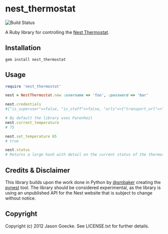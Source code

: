 # nest_thermostat

![Build Status](https://secure.travis-ci.org/jsgoecke/nest_thermostat.png)

A Ruby library for controlling the [Nest Thermostat](http://nest.com).

## Installation

```
gem install nest_thermostat
```

## Usage

```ruby
require 'nest_thermostat'

nest = NestThermostat.new :username => 'foo', :password => 'bar'

nest.credentials
#{"is_superuser"=>false, "is_staff"=>false, "urls"=>{"transport_url"=>"https://25.transport.nest.com:9443", "rubyapi_url"=>"https://home.nest.com/", "weather_url"=>"http://www.wunderground.com/auto/nestlabs/geo/current/i?query="}, "limits"=>{"thermostats_per_structure"=>10, "structures"=>2, "thermostats"=>10}, "access_token"=>"foo", "userid"=>"1234", "expires_in"=>"Fri, 21-Sep-2012 01:08:00 GMT", "email"=>"foo@bar.com", "user"=>"user.1234"}

# By default the library uses Farenheit
nest.current_temperature
# 75

nest.set_temperature 65
# true

nest.status
# Returns a large hash with detail on the current status of the thermostat and environment
```

## Credits & Disclaimer

This library builds upon the work done in Python by [@smbaker](https://github.com/smbaker) creating the [pynest](https://github.com/smbaker/pynest) tool. The library should be considered experimental, as the library is using an unpublished API for the Nest website that is subject to change without notice.

## Copyright

Copyright (c) 2012 Jason Goecke. See LICENSE.txt for further details.

